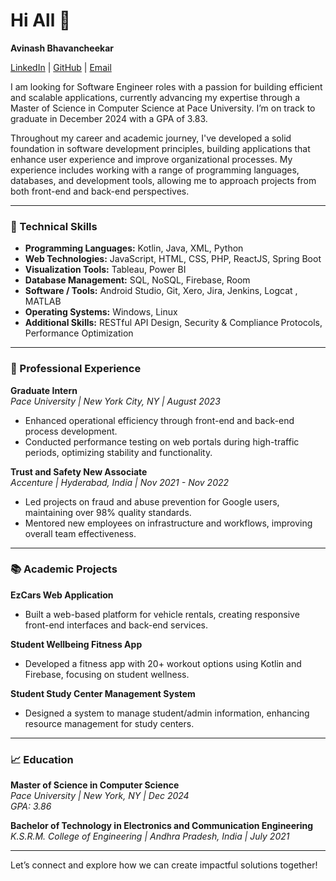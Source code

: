 # Hi All 👋  
**Avinash Bhavancheekar**  

[LinkedIn](https://www.linkedin.com/in/avinash-bhavancheekar) | [GitHub](https://github.com/avinash1504) | [Email](mailto:avinashbhavancheekar@gmail.com)  

I am looking for Software Engineer roles with a passion for building efficient and scalable applications, currently advancing my expertise through a Master of Science in Computer Science at Pace University. I’m on track to graduate in December 2024 with a GPA of 3.83.

Throughout my career and academic journey, I've developed a solid foundation in software development principles, building applications that enhance user experience and improve organizational processes. My experience includes working with a range of programming languages, databases, and development tools, allowing me to approach projects from both front-end and back-end perspectives.

---

### 🌟 Technical Skills  
- **Programming Languages:** Kotlin, Java, XML, Python  
- **Web Technologies:** JavaScript, HTML, CSS, PHP, ReactJS, Spring Boot  
- **Visualization Tools:** Tableau, Power BI  
- **Database Management:** SQL, NoSQL, Firebase, Room  
- **Software / Tools:** Android Studio, Git, Xero, Jira, Jenkins, Logcat , MATLAB
- **Operating Systems:** Windows, Linux  
- **Additional Skills:** RESTful API Design, Security & Compliance Protocols, Performance Optimization  

---

### 💼 Professional Experience  
**Graduate Intern**  
*Pace University | New York City, NY | August 2023*  
- Enhanced operational efficiency through front-end and back-end process development.
- Conducted performance testing on web portals during high-traffic periods, optimizing stability and functionality.

**Trust and Safety New Associate**  
*Accenture | Hyderabad, India | Nov 2021 - Nov 2022*  
- Led projects on fraud and abuse prevention for Google users, maintaining over 98% quality standards.
- Mentored new employees on infrastructure and workflows, improving overall team effectiveness.

---

### 📚 Academic Projects  
**EzCars Web Application**  
- Built a web-based platform for vehicle rentals, creating responsive front-end interfaces and back-end services.

**Student Wellbeing Fitness App**  
- Developed a fitness app with 20+ workout options using Kotlin and Firebase, focusing on student wellness.

**Student Study Center Management System**  
- Designed a system to manage student/admin information, enhancing resource management for study centers.

---

### 📈 Education  
**Master of Science in Computer Science**  
*Pace University | New York, NY | Dec 2024*  
*GPA: 3.86*

**Bachelor of Technology in Electronics and Communication Engineering**  
*K.S.R.M. College of Engineering | Andhra Pradesh, India | July 2021*

---

Let’s connect and explore how we can create impactful solutions together!  
